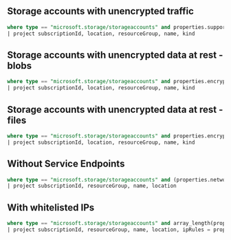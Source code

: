 ## Storage accounts with unencrypted traffic 

```sql
where type == "microsoft.storage/storageaccounts" and properties.supportsHttpsTrafficOnly == false
| project subscriptionId, location, resourceGroup, name, kind
```

## Storage accounts with unencrypted data at rest - blobs

```sql
where type == "microsoft.storage/storageaccounts" and properties.encryption.services.blob.enabled == false
| project subscriptionId, location, resourceGroup, name, kind
```

## Storage accounts with unencrypted data at rest - files

```sql
where type == "microsoft.storage/storageaccounts" and properties.encryption.services.file.enabled == false
| project subscriptionId, location, resourceGroup, name, kind
```
## Without Service Endpoints

```sql
where type == "microsoft.storage/storageaccounts" and (properties.networkAcls.defaultAction == "allow" or array_length(properties.networkAcls.virtualNetworkRules) == 0)
| project subscriptionId, resourceGroup, name, location
```
## With whitelisted IPs

```sql
where type == "microsoft.storage/storageaccounts" and array_length(properties.networkAcls.ipRules) > 0
| project subscriptionId, resourceGroup, name, location, ipRules = properties.networkAcls.ipRules
```
